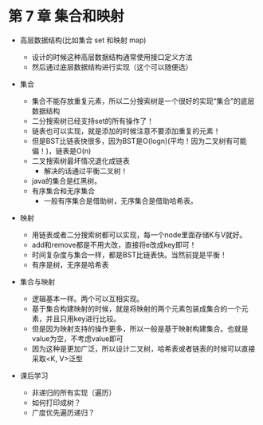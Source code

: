# 第 7 章 集合和映射

- 高层数据结构(比如集合 set 和映射 map)
  - 设计的时候这种高层数据结构通常使用接口定义方法
  - 然后通过底层数据结构进行实现（这个可以随便选）
- 集合
  - 集合不能存放重复元素，所以二分搜索树是一个很好的实现“集合”的底层数据结构
  - 二分搜索树已经支持set的所有操作了！
  - 链表也可以实现，就是添加的时候注意不要添加重复的元素！
  - 但是BST比链表快很多，因为BST是O(logn)(平均！因为二叉树有可能偏！)，链表是O(n)
  - 二叉搜索树最坏情况退化成链表
    - 解决的话通过平衡二叉树！
  - java的集合是红黑树。
  - 有序集合和无序集合
    - 一般有序集合是借助树，无序集合是借助哈希表。
- 映射
  - 用链表或者二分搜索树都可以实现，每一个node里面存储K与V就好。
  - add和remove都是不用大改，直接将e改成key即可！
  - 时间复杂度与集合一样，都是BST比链表快。当然前提是平衡！
  - 有序是树，无序是哈希表
- 集合与映射
  - 逻辑基本一样。两个可以互相实现。
  - 基于集合构建映射的时候，就是将映射的两个元素包装成集合的一个元素，并且只用key进行比较。
  - 但是因为映射支持的操作更多，所以一般是基于映射构建集合。也就是value为空，不考虑value即可
  - 因为这种是更加广泛，所以设计二叉树，哈希表或者链表的时候可以直接采取<K, V>泛型
  
  


- 课后学习
  - 非递归的所有实现（遍历）
  - 如何打印成树？
  - 广度优先遍历递归？
